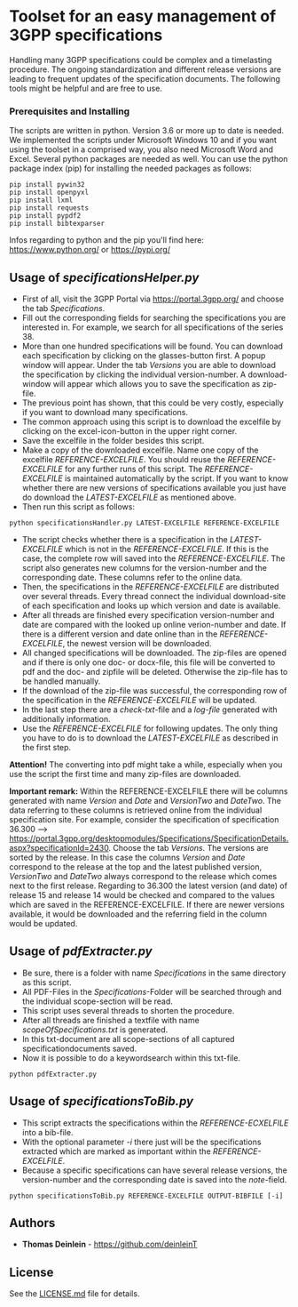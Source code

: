 # Toolset for an easy management of 3GPP specifications

Handling many 3GPP specifications could be complex and a timelasting procedure. The ongoing standardization and different release versions are leading to frequent updates of the specification documents. The following tools might be helpful and are free to use.

### Prerequisites and Installing

The scripts are written in python. Version 3.6 or more up to date is needed. We implemented the scripts under Microsoft Windows 10 and if you want using the toolset in a comprised way, you also need Microsoft Word and Excel.
Several python packages are needed as well. You can use the python package index (pip) for installing the needed packages as follows:

```
pip install pywin32
pip install openpyxl
pip install lxml
pip install requests
pip install pypdf2
pip install bibtexparser
```

Infos regarding to python and the pip you'll find here: https://www.python.org/ or https://pypi.org/

## Usage of *specificationsHelper.py*

* First of all, visit the 3GPP Portal via https://portal.3gpp.org/ and choose the tab *Specifications*.
* Fill out the corresponding fields for searching the specifications you are interested in. For example, we search for all specifications of the series 38.
* More than one hundred specifications will be found. You can download each specification by clicking on the glasses-button first. A popup window will appear. Under the tab *Versions* you are able to download the specification by clicking the individual version-number. A download-window will appear which allows you to save the specification as zip-file.
* The previous point has shown, that this could be very costly, especially if you want to download many specifications.
* The common approach using this script is to download the excelfile by clicking on the excel-icon-button in the upper right corner.
* Save the excelfile in the folder besides this script.
* Make a copy of the downloaded excelfile. Name one copy of the excelfile *REFERENCE-EXCELFILE*. You should reuse the *REFERENCE-EXCELFILE* for any further runs of this script. The *REFERENCE-EXCELFILE* is maintained automatically by the script. If you want to know whether there are new versions of specifications available you just have do download the *LATEST-EXCELFILE* as mentioned above. 
* Then run this script as follows:

```
python specificationsHandler.py LATEST-EXCELFILE REFERENCE-EXCELFILE
```

* The script checks whether there is a specification in the *LATEST-EXCELFILE* which is not in the *REFERENCE-EXCELFILE*. If this is the case, the complete row will saved into the *REFERENCE-EXCELFILE*. The script also generates new columns for the version-number and the corresponding date. These columns refer to the online data.
* Then, the specifications in the *REFERENCE-EXCELFILE* are distributed over several threads. Every thread connect the individual download-site of each specification and looks up which version and date is available.
* After all threads are finished every specification version-number and date are compared with the looked up online verion-number and date. If there is a different version and date online than in the *REFERENCE-EXCELFILE*, the newest version will be downloaded.
* All changed specifications will be downloaded. The zip-files are opened and if there is only one doc- or docx-file, this file will be converted to pdf and the doc- and zipfile will be deleted. Otherwise the zip-file has to be handled manually.
* If the download of the zip-file was successful, the corresponding row of the specification in the *REFERENCE-EXCELFILE* will be updated.
* In the last step there are a *check-txt*-file and a *log-file* generated with additionally information.
* Use the *REFERENCE-EXCELFILE* for following updates. The only thing you have to do is to download the *LATEST-EXCELFILE* as described in the first step.

**Attention!**
The converting into pdf might take a while, especially when you use the script the first time and many zip-files are downloaded. 

**Important remark:**
Within the REFERENCE-EXCELFILE there will be columns generated with name *Version* and *Date* and *VersionTwo* and *DateTwo*. The data referring to these columns is retrieved online from the individual specification site. For example, consider the specification of specification 36.300 --> https://portal.3gpp.org/desktopmodules/Specifications/SpecificationDetails.aspx?specificationId=2430.
Choose the tab *Versions*. The versions are sorted by the release. In this case the columns *Version* and *Date* correspond to the release at the top and the latest published version, *VersionTwo* and *DateTwo* always correspond to the release which comes next to the first release. 
Regarding to 36.300 the latest version (and date) of release 15 and release 14 would be checked and compared to the values which are saved in the REFERENCE-EXCELFILE. If there are newer versions available, it would be downloaded and the referring field in the column would be updated.

## Usage of *pdfExtracter.py*
* Be sure, there is a folder with name *Specifications* in the same directory as this script. 
* All PDF-Files in the *Specifications*-Folder will be searched through and the individual scope-section will be read.
* This script uses several threads to shorten the procedure.
* After all threads are finished a textfile with name *scopeOfSpecifications.txt* is generated.
* In this txt-document are all scope-sections of all captured specificationdocuments saved.
* Now it is possible to do a keywordsearch within this txt-file. 

```
python pdfExtracter.py
```

## Usage of *specificationsToBib.py*
* This script extracts the specifications within the *REFERENCE-ECXELFILE* into a bib-file.
* With the optional parameter *-i* there just will be the specifications extracted which are marked as important within the *REFERENCE-EXCELFILE*.
* Because a specific specifications can have several release versions, the version-number and the corresponding date is saved into the *note*-field.

```
python specificationsToBib.py REFERENCE-EXCELFILE OUTPUT-BIBFILE [-i]
```

## Authors

* **Thomas Deinlein** - https://github.com/deinleinT

## License

See the [LICENSE.md](LICENSE.md) file for details.

